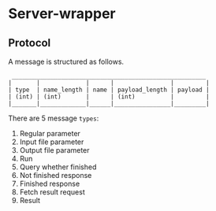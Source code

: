 Server-wrapper
==============

Protocol
--------

A message is structured as follows.

     _______________________________________________________
    |       |             |      |                |         |
    | type  | name_length | name | payload_length | payload |
    | (int) | (int)       |      | (int)          |         |
    |_______|_____________|______|________________|_________|

There are 5 message `types`:

1. Regular parameter
2. Input file parameter
3. Output file parameter
4. Run
5. Query whether finished
6. Not finished response
7. Finished response
8. Fetch result request
9. Result

